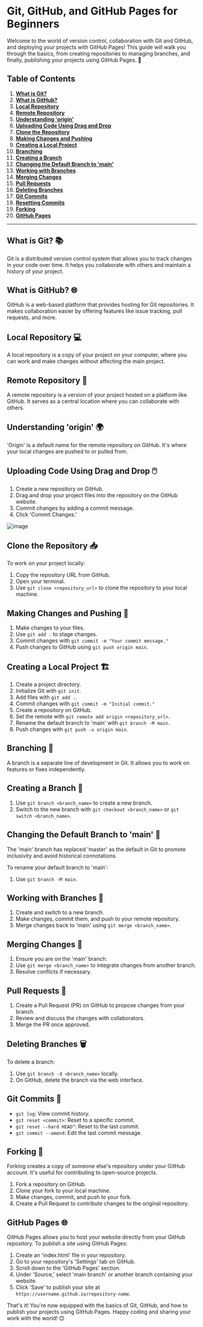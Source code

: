 # Git, GitHub, and GitHub Pages for Beginners

Welcome to the world of version control, collaboration with Git and GitHub, and deploying your projects with GitHub Pages! This guide will walk you through the basics, from creating repositories to managing branches, and finally, publishing your projects using GitHub Pages. 🚀

## Table of Contents
1. [**What is Git?**](#what-is-git)
2. [**What is GitHub?**](#what-is-github)
3. [**Local Repository**](#local-repository)
4. [**Remote Repository**](#remote-repository)
5. [**Understanding 'origin'**](#understanding-origin)
6. [**Uploading Code Using Drag and Drop**](#uploading-code-using-drag-and-drop)
7. [**Clone the Repository**](#clone-the-repository)
8. [**Making Changes and Pushing**](#making-changes-and-pushing)
9. [**Creating a Local Project**](#creating-a-local-project)
10. [**Branching**](#branching)
11. [**Creating a Branch**](#creating-a-branch)
12. [**Changing the Default Branch to 'main'**](#changing-the-default-branch-to-main)
13. [**Working with Branches**](#working-with-branches)
14. [**Merging Changes**](#merging-changes)
15. [**Pull Requests**](#pull-requests)
16. [**Deleting Branches**](#deleting-branches)
17. [**Git Commits**](#git-commits)
18. [**Resetting Commits**](#resetting-commits)
19. [**Forking**](#forking)
20. [**GitHub Pages**](#github-pages)

---

## What is Git? 📚
Git is a distributed version control system that allows you to track changes in your code over time. It helps you collaborate with others and maintain a history of your project.

## What is GitHub? 🌐
GitHub is a web-based platform that provides hosting for Git repositories. It makes collaboration easier by offering features like issue tracking, pull requests, and more.

## Local Repository 💻
A local repository is a copy of your project on your computer, where you can work and make changes without affecting the main project.

## Remote Repository 🚪
A remote repository is a version of your project hosted on a platform like GitHub. It serves as a central location where you can collaborate with others.

## Understanding 'origin' 🌍
'Origin' is a default name for the remote repository on GitHub. It's where your local changes are pushed to or pulled from.

## Uploading Code Using Drag and Drop 🖱️
1. Create a new repository on GitHub.
2. Drag and drop your project files into the repository on the GitHub website.
3. Commit changes by adding a commit message.
4. Click 'Commit Changes.'

![image](https://github.com/FREDVUNI/git-and-github-for-beginners/assets/41730664/15d8b561-023b-4f7b-8d05-1647d74a00ee)

## Clone the Repository 📥
To work on your project locally:
1. Copy the repository URL from GitHub.
2. Open your terminal.
3. Use `git clone <repository_url>` to clone the repository to your local machine.

## Making Changes and Pushing 🚢
1. Make changes to your files.
2. Use `git add .` to stage changes.
3. Commit changes with `git commit -m "Your commit message."`
4. Push changes to GitHub using `git push origin main`.

## Creating a Local Project 🏗️
1. Create a project directory.
2. Initialize Git with `git init`.
3. Add files with `git add .`.
4. Commit changes with `git commit -m "Initial commit."`
5. Create a repository on GitHub.
6. Set the remote with `git remote add origin <repository_url>`.
7. Rename the default branch to 'main' with `git branch -M main`.
8. Push changes with `git push -u origin main`.

## Branching 🌿
A branch is a separate line of development in Git. It allows you to work on features or fixes independently.

## Creating a Branch 🎉
1. Use `git branch <branch_name>` to create a new branch.
2. Switch to the new branch with `git checkout <branch_name>` or `git switch <branch_name>`.

## Changing the Default Branch to 'main' 🔄
The 'main' branch has replaced 'master' as the default in Git to promote inclusivity and avoid historical connotations.

To rename your default branch to 'main':
1. Use `git branch -M main`.

## Working with Branches 💪
1. Create and switch to a new branch.
2. Make changes, commit them, and push to your remote repository.
3. Merge changes back to 'main' using `git merge <branch_name>`.

## Merging Changes 🤝
1. Ensure you are on the 'main' branch.
2. Use `git merge <branch_name>` to integrate changes from another branch.
3. Resolve conflicts if necessary.

## Pull Requests 🚀
1. Create a Pull Request (PR) on GitHub to propose changes from your branch.
2. Review and discuss the changes with collaborators.
3. Merge the PR once approved.

## Deleting Branches 🗑️
To delete a branch:
1. Use `git branch -d <branch_name>` locally.
2. On GitHub, delete the branch via the web interface.

## Git Commits 📝
- `git log`: View commit history.
- `git reset <commit>`: Reset to a specific commit.
- `git reset --hard HEAD^`: Reset to the last commit.
- `git commit --amend`: Edit the last commit message.

## Forking 🍴
Forking creates a copy of someone else's repository under your GitHub account. It's useful for contributing to open-source projects.

1. Fork a repository on GitHub.
2. Clone your fork to your local machine.
3. Make changes, commit, and push to your fork.
4. Create a Pull Request to contribute changes to the original repository.

## GitHub Pages 🌐
GitHub Pages allows you to host your website directly from your GitHub repository. To publish a site using GitHub Pages:
1. Create an 'index.html' file in your repository.
2. Go to your repository's 'Settings' tab on GitHub.
3. Scroll down to the 'GitHub Pages' section.
4. Under 'Source,' select 'main branch' or another branch containing your website.
5. Click 'Save' to publish your site at `https://username.github.io/repository-name`.

That's it! You're now equipped with the basics of Git, GitHub, and how to publish your projects using GitHub Pages. Happy coding and sharing your work with the world! 😊
